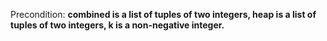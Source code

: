 Precondition: **combined is a list of tuples of two integers, heap is a list of tuples of two integers, k is a non-negative integer.**